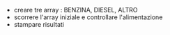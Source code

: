 - creare tre array : BENZINA, DIESEL, ALTRO
- scorrere l'array iniziale e controllare l'alimentazione
- stampare risultati


